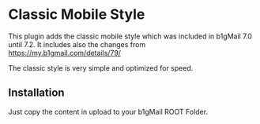 # Classic Mobile Style

This plugin adds the classic mobile style which was included in b1gMail 7.0 until 7.2. It includes also the changes from https://my.b1gmail.com/details/79/

The classic style is very simple and optimized for speed.

## Installation

Just copy the content in upload to your b1gMail ROOT Folder.

 
